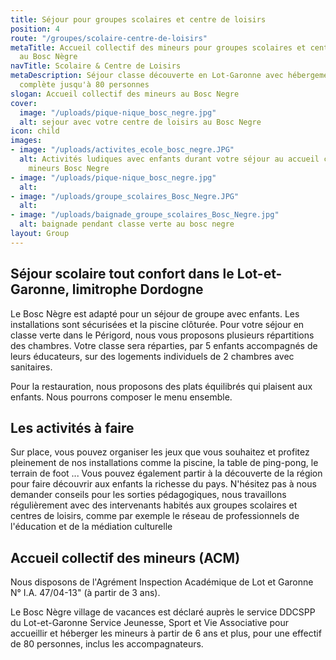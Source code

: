 ```yaml
---
title: Séjour pour groupes scolaires et centre de loisirs
position: 4
route: "/groupes/scolaire-centre-de-loisirs"
metaTitle: Accueil collectif des mineurs pour groupes scolaires et centre de loisirs
  au Bosc Nègre
navTitle: Scolaire & Centre de Loisirs
metaDescription: Séjour classe découverte en Lot-Garonne avec hébergement et pension
  complète jusqu'à 80 personnes
slogan: Accueil collectif des mineurs au Bosc Negre
cover:
  image: "/uploads/pique-nique_bosc_negre.jpg"
  alt: sejour avec votre centre de loisirs au Bosc Negre
icon: child
images:
- image: "/uploads/activites_ecole_bosc_negre.JPG"
  alt: Activités ludiques avec enfants durant votre séjour au accueil collectif des
    mineurs Bosc Negre
- image: "/uploads/pique-nique_bosc_negre.jpg"
  alt: 
- image: "/uploads/groupe_scolaires_Bosc_Negre.JPG"
  alt: 
- image: "/uploads/baignade_groupe_scolaires_Bosc_Negre.jpg"
  alt: baignade pendant classe verte au bosc negre
layout: Group
---
```


## Séjour scolaire tout confort dans le Lot-et-Garonne, limitrophe Dordogne

Le Bosc Nègre est adapté pour un séjour de groupe avec enfants. Les installations sont sécurisées et la piscine clôturée.
Pour votre séjour en classe verte dans le Périgord, nous vous proposons plusieurs répartitions des chambres. Votre classe sera réparties, par 5 enfants accompagnés de leurs éducateurs, sur des logements individuels de 2 chambres avec sanitaires. 

Pour la restauration, nous proposons des plats équilibrés qui plaisent aux enfants. Nous pourrons composer le menu ensemble.

## Les activités à faire

Sur place, vous pouvez organiser les jeux que vous souhaitez et profitez pleinement de nos installations comme la piscine, la table de ping-pong, le terrain de foot ... Vous pouvez également partir à la découverte de la région pour faire découvrir aux enfants la richesse du pays. N'hésitez pas à nous demander conseils pour les sorties pédagogiques, nous travaillons régulièrement avec des intervenants habités aux groupes scolaires et centres de loisirs, comme par exemple le réseau de professionnels de l'éducation et de la médiation culturelle

## Accueil collectif des mineurs (ACM)

Nous disposons de l'Agrément Inspection Académique de Lot et Garonne N° I.A. 47/04-13" (à partir de 3 ans). 

Le Bosc Nègre village de vacances est déclaré auprès le service DDCSPP du Lot-et-Garonne Service Jeunesse, Sport et Vie Associative pour accueillir et héberger les mineurs à partir de 6 ans et plus, pour une effectif de 80 personnes, inclus les accompagnateurs.
 


